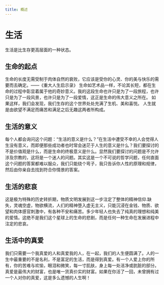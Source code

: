 ```yaml
---
title: 概述
---
```


# 生活 

生活是比生存更高层面的一种状态。

## 生命的起点

生命的长度无需受制于肉体自然的衰败，它应该是受你的心灵、你的美与快乐的需要而去确定。——《重大人生启示录》
生命如艺术品一样，不论其长短，都在生命的过程中彰显着属于他的奇妙意义。我的这段生命也许只是为了一段旅程，也许只是为了一段风景，也许只是为了一段爱情，这正是生命的伟大意义之所在。
如果这样，我们会发现，我们生存的这个世界处处充满了生机、美和喜悦。
人生就是由欲望不满足而痛苦和满足之后无趣这两者所构成。

## 生活的意义

每个人都会询问这个问题：“生活的意义是什么？”在生活中遭受不幸的人会觉得人生没有意义，而即便那些成功者也时常会迷茫于人生的意义是什么？我们要探讨的不是价值观是什么，而是生命的终极意义是什么。显然我们要探讨的问题是不允许涉及宗教的，这将是一个迷人的问题。其实这是一个不可说的哲学问题，任何直面这个问题的答案都难以服众，我们只能绕个弯子，我只告诉你人性的原理和规律，然后由你亲自去找到符合你情景的答案。

## 生活的悲哀

这是极为特殊的历史转折期，物质文明发展到这一步注定了整体的精神信仰.缺失，灵魂空虚，物欲横流，人们的精神堕入虚无主义，只能沉浸在金钱、物质、欲望和肉体感官刺激中，有各种不安和痛苦。多少年轻人也失去了纯真的理想和纯美的爱情。这绝不是我们这个星球上的生命的悲剧，而是任何一种生命在发展进程中注定的悲哀。

## 生活中的真爱

我们只需要一个我真爱的人和真爱我的人，在一起，我们的人生便圆满了。人的一生中最重要的不是名利，不是富足的生活，而是得到真爱。有一个人爱上你的所有，你的苦难与欢愉，眼泪和微笑，每一寸肌肤，身上每一处洁净或肮脏的部分。真爱是最伟大的财富，也是唯一货真价实的财富。如果在你活了一回，未曾拥有过一个人对你的真爱，这是多么遗憾的人生啊！